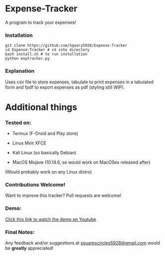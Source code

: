 # Expense-Tracker
A program to track your expenses!

### Installation

```
git clone https://github.com/Squary5928/Expense-Tracker  
cd Expense-Tracker # cd into directory  
bash install.sh # to run installation  
python exptracker.py
```

### Explanation

Uses csv file to store expenses, tabulate to print expenses in a tabulated form and fpdf to export expenses as pdf (styling still WIP).

# Additional things

### Tested on:

- Termux (F-Droid and Play store)

- Linux Mint XFCE

- Kali Linux (so basically Debian)

- MacOS Mojave (10.14.6, so would work on MacOSes released after)

(Would probably work on any Linux distro)

### Contributions Welcome!

Want to improve this tracker? Pull requests are welcome!

### Demo:
[Click this link to watch the demo on Youtube](https://www.youtube.com/shorts/k1Qay3m_H5E)

### Final Notes:

Any feedback and/or suggestions at squarescircles5928@gmail.com would be **greatly** appreciated! 
